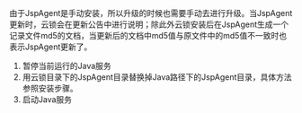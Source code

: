 由于JspAgent是手动安装，所以升级的时候也需要手动去进行升级。当JspAgent更新时，云锁会在更新公告中进行说明；除此外云锁安装后在JspAgent生成一个记录文件md5的文档，当更新后的文档中md5值与原文件中的md5值不一致时也表示JspAgent更新了。

1. 暂停当前运行的Java服务
2. 用云锁目录下的JspAgent目录替换掉Java路径下的JspAgent目录，具体方法参照安装步骤。
3. 启动Java服务